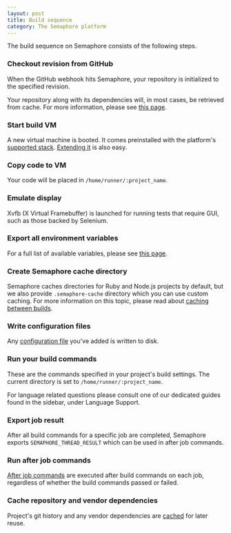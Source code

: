 ```yaml
---
layout: post
title: Build sequence
category: The Semaphore platform
---
```


The build sequence on Semaphore consists of the following steps.

### Checkout revision from GitHub

When the GitHub webhook hits Semaphore, your repository is initialized to the
specified revision.

Your repository along with its dependencies will, in most cases, be retrieved
from cache. For more information, please see [this
page](/docs/caching-between-builds.html).

### Start build VM

A new virtual machine is booted. It comes preinstalled with the platform's
[supported stack](/docs/supported-stack.html). [Extending
it](/docs/how-to-install-dependency.html) is also easy.

### Copy code to VM

Your code will be placed in `/home/runner/:project_name`.

### Emulate display

Xvfb (X Virtual Framebuffer) is launched for running tests that require GUI,
such as those backed by Selenium.

### Export all environment variables

For a full list of available variables, please see [this
page](/docs/available-environment-variables.html).

### Create Semaphore cache directory

Semaphore caches directories for Ruby and Node.js projects by default, but we
also provide `.semaphore-cache` directory which you can use custom caching. For
more information on this topic, please read about [caching between
builds](/docs/caching-between-builds.html).

### Write configuration files

Any [configuration file](/docs/adding-configuration-files.html)
you've added is written to disk.

### Run your build commands

These are the commands specified in your project's build settings. The current
directory is set to `/home/runner/:project_name`.

For language related questions please consult one of our dedicated
guides found in the sidebar, under Language Support.

### Export job result

After all build commands for a specific job are completed, Semaphore exports
`SEMAPHORE_THREAD_RESULT` which can be used in after job commands.

### Run after job commands

[After job commands](/docs/using-post-thread-commands.html) are executed after
build commands on each job, regardless of whether the build commands passed or
failed.

### Cache repository and vendor dependencies

Project's git history and any vendor dependencies are
[cached](/docs/caching-between-builds.html) for later reuse.
